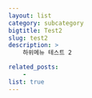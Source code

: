 ```yaml
---
layout: list
category: subcategory
bigtitle: Test2
slug: test2
description: >
    하위메뉴 테스트 2

related_posts:
    - 
list: true
---
```

